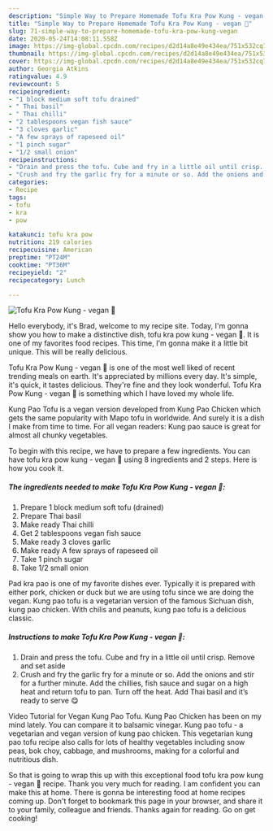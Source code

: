 ```yaml
---
description: "Simple Way to Prepare Homemade Tofu Kra Pow Kung - vegan 🌱"
title: "Simple Way to Prepare Homemade Tofu Kra Pow Kung - vegan 🌱"
slug: 71-simple-way-to-prepare-homemade-tofu-kra-pow-kung-vegan
date: 2020-05-24T14:08:11.558Z
image: https://img-global.cpcdn.com/recipes/d2d14a8e49e434ea/751x532cq70/tofu-kra-pow-kung-vegan-🌱-recipe-main-photo.jpg
thumbnail: https://img-global.cpcdn.com/recipes/d2d14a8e49e434ea/751x532cq70/tofu-kra-pow-kung-vegan-🌱-recipe-main-photo.jpg
cover: https://img-global.cpcdn.com/recipes/d2d14a8e49e434ea/751x532cq70/tofu-kra-pow-kung-vegan-🌱-recipe-main-photo.jpg
author: Georgia Atkins
ratingvalue: 4.9
reviewcount: 5
recipeingredient:
- "1 block medium soft tofu drained"
- " Thai basil"
- " Thai chilli"
- "2 tablespoons vegan fish sauce"
- "3 cloves garlic"
- "A few sprays of rapeseed oil"
- "1 pinch sugar"
- "1/2 small onion"
recipeinstructions:
- "Drain and press the tofu. Cube and fry in a little oil until crisp. Remove and set aside"
- "Crush and fry the garlic fry for a minute or so. Add the onions and stir for a further minute. Add the chillies, fish sauce and sugar on a high heat and return tofu to pan. Turn off the heat. Add Thai basil and it’s ready to serve 😋"
categories:
- Recipe
tags:
- tofu
- kra
- pow

katakunci: tofu kra pow 
nutrition: 219 calories
recipecuisine: American
preptime: "PT24M"
cooktime: "PT36M"
recipeyield: "2"
recipecategory: Lunch

---
```



![Tofu Kra Pow Kung - vegan 🌱](https://img-global.cpcdn.com/recipes/d2d14a8e49e434ea/751x532cq70/tofu-kra-pow-kung-vegan-🌱-recipe-main-photo.jpg)

Hello everybody, it's Brad, welcome to my recipe site. Today, I'm gonna show you how to make a distinctive dish, tofu kra pow kung - vegan 🌱. It is one of my favorites food recipes. This time, I'm gonna make it a little bit unique. This will be really delicious.

Tofu Kra Pow Kung - vegan 🌱 is one of the most well liked of recent trending meals on earth. It's appreciated by millions every day. It's simple, it's quick, it tastes delicious. They're fine and they look wonderful. Tofu Kra Pow Kung - vegan 🌱 is something which I have loved my whole life.

Kung Pao Tofu is a vegan version developed from Kung Pao Chicken which gets the same popularity with Mapo tofu in worldwide. And surely it is a dish I make from time to time. For all vegan readers: Kung pao sauce is great for almost all chunky vegetables.


To begin with this recipe, we have to prepare a few ingredients. You can have tofu kra pow kung - vegan 🌱 using 8 ingredients and 2 steps. Here is how you cook it.

<!--inarticleads1-->

##### The ingredients needed to make Tofu Kra Pow Kung - vegan 🌱:

1. Prepare 1 block medium soft tofu (drained)
1. Prepare  Thai basil
1. Make ready  Thai chilli
1. Get 2 tablespoons vegan fish sauce
1. Make ready 3 cloves garlic
1. Make ready A few sprays of rapeseed oil
1. Take 1 pinch sugar
1. Take 1/2 small onion


Pad kra pao is one of my favorite dishes ever. Typically it is prepared with either pork, chicken or duck but we are using tofu since we are doing the vegan. Kung pao tofu is a vegetarian version of the famous Sichuan dish, kung pao chicken. With chilis and peanuts, kung pao tofu is a delicious classic. 

<!--inarticleads2-->

##### Instructions to make Tofu Kra Pow Kung - vegan 🌱:

1. Drain and press the tofu. Cube and fry in a little oil until crisp. Remove and set aside
1. Crush and fry the garlic fry for a minute or so. Add the onions and stir for a further minute. Add the chillies, fish sauce and sugar on a high heat and return tofu to pan. Turn off the heat. Add Thai basil and it’s ready to serve 😋


Video Tutorial for Vegan Kung Pao Tofu. Kung Pao Chicken has been on my mind lately. You can compare it to balsamic vinegar. Kung pao tofu - a vegetarian and vegan version of kung pao chicken. This vegetarian kung pao tofu recipe also calls for lots of healthy vegetables including snow peas, bok choy, cabbage, and mushrooms, making for a colorful and nutritious dish. 

So that is going to wrap this up with this exceptional food tofu kra pow kung - vegan 🌱 recipe. Thank you very much for reading. I am confident you can make this at home. There is gonna be interesting food at home recipes coming up. Don't forget to bookmark this page in your browser, and share it to your family, colleague and friends. Thanks again for reading. Go on get cooking!
